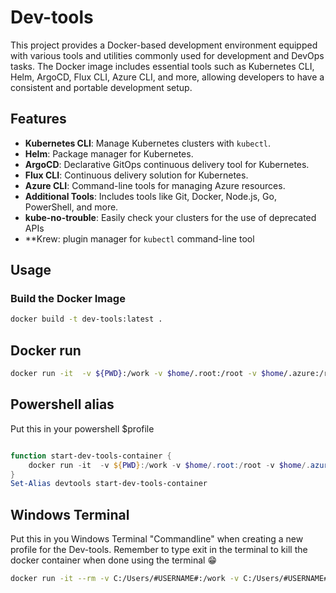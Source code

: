 # Dev-tools

This project provides a Docker-based development environment equipped with various tools and utilities commonly used for development and DevOps tasks. The Docker image includes essential tools such as Kubernetes CLI, Helm, ArgoCD, Flux CLI, Azure CLI, and more, allowing developers to have a consistent and portable development setup.

## Features

- **Kubernetes CLI**: Manage Kubernetes clusters with `kubectl`.
- **Helm**: Package manager for Kubernetes.
- **ArgoCD**: Declarative GitOps continuous delivery tool for Kubernetes.
- **Flux CLI**: Continuous delivery solution for Kubernetes.
- **Azure CLI**: Command-line tools for managing Azure resources.
- **Additional Tools**: Includes tools like Git, Docker, Node.js, Go, PowerShell, and more.
- **kube-no-trouble**: Easily check your clusters for the use of deprecated APIs
- **Krew: plugin manager for `kubectl` command-line tool

## Usage

### Build the Docker Image

``` bash
docker build -t dev-tools:latest .

```

## Docker run

``` bash
docker run -it  -v ${PWD}:/work -v $home/.root:/root -v $home/.azure:/root/.azure -v $home/.kube:/root/.kube -v /var/run/docker.sock:/var/run docker.sock --net host --rm --workdir /work dev-tools:latest
```

## Powershell alias

Put this in your powershell $profile

``` powershell

function start-dev-tools-container {  
    docker run -it  -v ${PWD}:/work -v $home/.root:/root -v $home/.azure:/root/.azure -v $home/.kube:/root/.kube -v /var/run/docker.sock:/var/run/docker.sock --net host --rm --workdir /work dev-tools:latest
}
Set-Alias devtools start-dev-tools-container

```

## Windows Terminal

Put this in you Windows Terminal "Commandline" when creating a new profile for the Dev-tools. Remember to type exit in the terminal to kill the docker container when done using the terminal 😁

``` bash
docker run -it --rm -v C:/Users/#USERNAME#:/work -v C:/Users/#USERNAME#/.azure:/root/.azure -v /var/run/docker.sock:/var/run/docker.sock -v C:/Users/#USERNAME#/.kube:/root/.kube -v C:/Users/#USERNAME#/.minikube:/root/.minikube --rm --workdir /work dev-tools:latest
```
